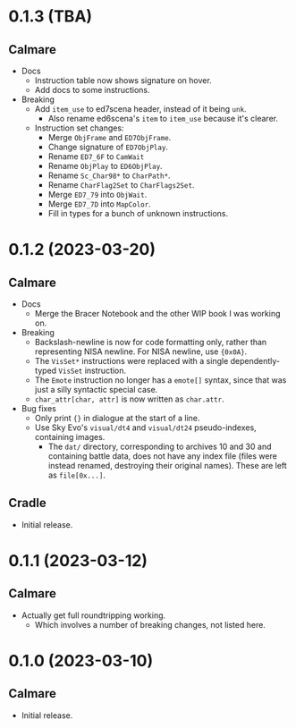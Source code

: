 # 0.1.3 (TBA)

## Calmare
- Docs
  - Instruction table now shows signature on hover.
  - Add docs to some instructions.
- Breaking
  - Add `item_use` to ed7scena header, instead of it being `unk`.
    - Also rename ed6scena's `item` to `item_use` because it's clearer.
  - Instruction set changes:
    - Merge `ObjFrame` and `ED7ObjFrame`.
    - Change signature of `ED7ObjPlay`.
    - Rename `ED7_6F` to `CamWait`
    - Rename `ObjPlay` to `ED6ObjPlay`.
    - Rename `Sc_Char98*` to `CharPath*`.
    - Rename `CharFlag2Set` to `CharFlags2Set`.
    - Merge `ED7_79` into `ObjWait`.
    - Merge `ED7_7D` into `MapColor`.
    - Fill in types for a bunch of unknown instructions.

# 0.1.2 (2023-03-20)

## Calmare
- Docs
  - Merge the Bracer Notebook and the other WIP book I was working on.
- Breaking
  - Backslash-newline is now for code formatting only, rather than representing NISA newline. For
    NISA newline, use `{0x0A}`.
  - The `VisSet*` instructions were replaced with a single dependently-typed `VisSet` instruction.
  - The `Emote` instruction no longer has a `emote[]` syntax, since that was just a silly
    syntactic special case.
  - `char_attr[char, attr]` is now written as `char.attr`.
- Bug fixes
  - Only print `{}` in dialogue at the start of a line.
  - Use Sky Evo's `visual/dt4` and `visual/dt24` pseudo-indexes, containing images.
    - The `dat/` directory, corresponding to archives 10 and 30 and containing battle data, does
      not have any index file (files were instead renamed, destroying their original names). These
      are left as `file[0x...]`.

## Cradle
- Initial release.

# 0.1.1 (2023-03-12)

## Calmare
- Actually get full roundtripping working.
  - Which involves a number of breaking changes, not listed here.

# 0.1.0 (2023-03-10)

## Calmare
- Initial release.
